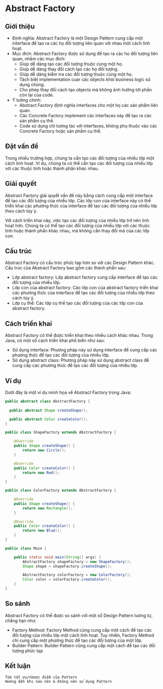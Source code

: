 # Abstract Factory

## Giới thiệu

- Định nghĩa: Abstract Factory là một Design Pattern cung cấp một interface để tạo ra các họ đối tượng liên quan với nhau một cách linh hoạt.
- Mục đích: Abstract Factory được sử dụng để tạo ra các họ đối tượng liên quan, nhằm các mục đích:
  - Giúp dễ dàng tạo các đối tượng thuộc cùng một họ.
  - Giúp dễ dàng thay đổi cách tạo các họ đối tượng.
  - Giúp dễ dàng kiểm tra các đối tượng thuộc cùng một họ.
  - Tách biệt implementation cuar các objects khỏi business logic sử dụng chúng.
  - Cho phép thay đổi cách tạo objects mà không ảnh hưởng tới phần còn lại của code.
- Ý tưởng chính:
    - Abstract Factory định nghĩa interfaces cho một họ các sản phẩm liên quan. 
    - Các Concrete Factory implement các interfaces này để tạo ra các sản phẩm cụ thể.
    - Code sử dụng chỉ tương tác với interfaces, không phụ thuộc vào các Concrete Factory hoặc sản phẩm cụ thể.

## Đặt vấn đề

Trong nhiều trường hợp, chúng ta cần tạo các đối tượng của nhiều lớp một cách linh hoạt. Ví dụ, chúng ta có thể cần tạo các đối tượng của nhiều lớp với các thuộc tính hoặc thành phần khác nhau.

## Giải quyết

Abstract Factory giải quyết vấn đề này bằng cách cung cấp một interface để tạo các đối tượng của nhiều lớp. Các lớp con của interface này có thể triển khai các phương thức của interface để tạo các đối tượng của nhiều lớp theo cách tùy ý.

Với cách triển khai này, việc tạo các đối tượng của nhiều lớp trở nên linh hoạt hơn. Chúng ta có thể tạo các đối tượng của nhiều lớp với các thuộc tính hoặc thành phần khác nhau, mà không cần thay đổi mã của các lớp con.

## Cấu trúc

Abstract Factory có cấu trúc phức tạp hơn so với các Design Pattern khác. Cấu trúc của Abstract Factory bao gồm các thành phần sau:

- Lớp abstract factory: Lớp abstract factory cung cấp interface để tạo các đối tượng của nhiều lớp.
- Lớp con của abstract factory: Các lớp con của abstract factory triển khai các phương thức của interface để tạo các đối tượng của nhiều lớp theo cách tùy ý.
- Lớp cụ thể: Các lớp cụ thể tạo các đối tượng của các lớp con của abstract factory.

## Cách triển khai

Abstract Factory có thể được triển khai theo nhiều cách khác nhau. Trong Java, có một số cách triển khai phổ biến như sau:

- Sử dụng interface: Phương pháp này sử dụng interface để cung cấp các phương thức để tạo các đối tượng của nhiều lớp.
- Sử dụng abstract class: Phương pháp này sử dụng abstract class để cung cấp các phương thức để tạo các đối tượng của nhiều lớp.

## Ví dụ

Dưới đây là một ví dụ minh họa về Abstract Factory trong Java:


```java
public abstract class AbstractFactory {
  
  public abstract Shape createShape();

  public abstract Color createColor();
}

public class ShapeFactory extends AbstractFactory {

    @Override
    public Shape createShape() {
        return new Circle();
    }

    @Override
    public Color createColor() {
        return new Red();
    }
}

public class ColorFactory extends AbstractFactory {

    @Override
    public Shape createShape() {
        return new Rectangle();
    }

    @Override
    public Color createColor() {
        return new Blue();
    }
}

public class Main {

    public static void main(String[] args) {
        AbstractFactory shapeFactory = new ShapeFactory();
        Shape shape = shapeFactory.createShape();

        AbstractFactory colorFactory = new ColorFactory();
        Color color = colorFactory.createColor();
    }
}
```

## So sánh

Abstract Factory có thể được so sánh với một số Design Pattern tương tự, chẳng hạn như:

- Factory Method: Factory Method cũng cung cấp một cách để tạo các đối tượng của nhiều lớp một cách linh hoạt. Tuy nhiên, Factory Method chỉ cung cấp một phương thức để tạo các đối tượng của một lớp.
- Builder Pattern: Builder Pattern cũng cung cấp một cách để tạo các đối tượng phức tạp



## Kết luận

    Tóm tắt ưu/nhược điểm của Pattern
    Hướng dẫn khi nào nên & không nên sử dụng Pattern
